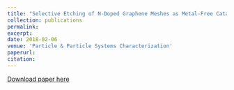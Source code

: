 ```yaml
---
title: "Selective Etching of N-Doped Graphene Meshes as Metal-Free Catalyst with Tunable Kinetics, High Activity and the Origin of New Catalytic Behaviors"
collection: publications
permalink: 
excerpt: 
date: 2018-02-06
venue: 'Particle & Particle Systems Characterization'
paperurl: 
citation:
---
```


[Download paper here](https://onlinelibrary.wiley.com/doi/full/10.1002/ppsc.201700395)

